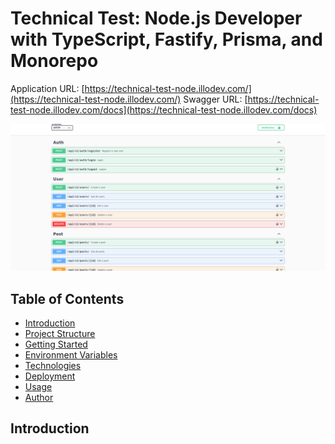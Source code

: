 # Technical Test: Node.js Developer with TypeScript, Fastify, Prisma, and Monorepo

Application URL: [https://technical-test-node.illodev.com/](https://technical-test-node.illodev.com/)
Swagger URL: [https://technical-test-node.illodev.com/docs](https://technical-test-node.illodev.com/docs)

![alt text](docs/swagger.png)

## Table of Contents

-   [Introduction](#introduction)
-   [Project Structure](#project-structure)
-   [Getting Started](#getting-started)
-   [Environment Variables](#environment-variables)
-   [Technologies](#technologies)
-   [Deployment](#deployment)
-   [Usage](#usage)
-   [Author](#author)

## Introduction
